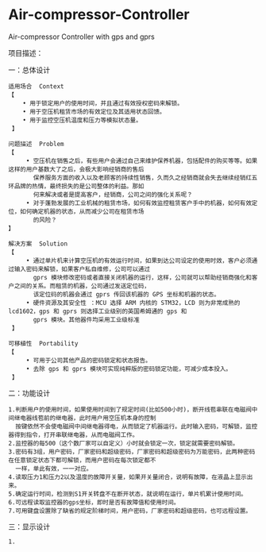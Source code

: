 Air-compressor-Controller
=========================

Air-compressor Controller with gps and gprs

项目描述：

一：总体设计
   
    适用场合  Context
    【
        • 用于锁定用户的使用时间，并且通过有效授权密码来解锁。
        • 用于空压机租赁市场的有效定位及其适用状态回馈。
        • 用于监控空压机温度和压力等模拟状态量。
     】
    
    问题描述  Problem 
    【
         • 空压机在销售之后，有些用户会通过自己来维护保养机器，包括配件的购买等等。如果这样的用户基数大了之后，会极大影响经销商的售后
           保养服务方面的收入以及老顾客的持续性销售，久而久之经销商就会失去继续经销红五环品牌的热情，最终损失的是公司整体的利益。那如
           何来解决或者是提高客户，经销商，公司之间的强化关系呢？
         • 对于蓬勃发展的工业机械的租赁市场，如何有效监控租赁客户手中的机器，如何有效定位，如何确定机器的状态，从而减少公司在租赁市场
           的风险？
    】
    
    解决方案  Solution 
    【
         • 通过单片机来计算空压机的有效运行时间，如果到达公司设定的使用时效，客户必须通过输入密码来解锁，如果客户私自维修，公司可以通过
           gprs 模块修改密码或者直接关闭机器的运行，这样，公司就可以帮助经销商强化和客户之间的关系。而租赁的机器，公司通过发送定位码，
           该定位码的机器会通过 gprs 传回该机器的 GPS 坐标和机器的状态。
         • 硬件资源及其安全性 ：MCU 选择 ARM 内核的 STM32，LCD 则为非常成熟的 lcd1602，gps 和 gprs 则选择工业级别的英国希姆通的 gps 和 
           gprs 模块。其他器件均采用工业级标准
     】
    
    可移植性  Portability 
    【
         • 可用于公司其他产品的密码锁定和状态报告。
         • 去除 gps 和 gprs 模块可实现纯粹版的密码锁定功能，可减少成本投入。
     】
                             
二：功能设计 

    1.判断用户的使用时间，如果使用时间到了规定时间(比如500小时)，断开线苞串联在电磁阀中间继电器线苞前的继电器，此时用户用空压机本身的控制
      按键依然不会使电磁阀中间继电器得电，从而锁定了机器运行。此时输入密码，可解锁，监控器得到指令，打开串联继电器，从而电磁阀工作。
    2.监控器的每500（这个数厂家可以自定义）小时就会锁定一次，锁定就需要密码解锁。
    3.密码有3组，用户密码，厂家密码和超级密码，厂家密码和超级密码为万能密码，此两种密码在任意锁定状态下都可解锁，而用户密码在每次锁定都不
      一样，单此有效，一一对应。
    4.读取压力1和压力2以及温度的故障开关量，如果开关量闭合，说明有故障，在液晶上显示出来。
    5.确定运行时间，检测到S1开关转盘不在断开状态，就说明在运行，单片机累计使用时间。
    6.可远程读取监控器的gps坐标，即时是否有故障值和使用时间。
    7.可用键盘设置除了缺省的规定阶梯时间，用户密码，厂家密码和超级密码，也可远程设置。

三：显示设计

    1.
